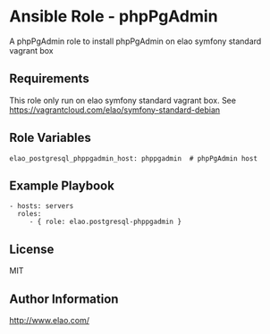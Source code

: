 Ansible Role - phpPgAdmin
=========================

A phpPgAdmin role to install phpPgAdmin on elao symfony standard vagrant box


Requirements
------------

This role only run on elao symfony standard vagrant box. See https://vagrantcloud.com/elao/symfony-standard-debian


Role Variables
--------------

    elao_postgresql_phppgadmin_host: phppgadmin  # phpPgAdmin host


Example Playbook
----------------

    - hosts: servers
      roles:
         - { role: elao.postgresql-phppgadmin }


License
-------

MIT


Author Information
------------------

http://www.elao.com/

